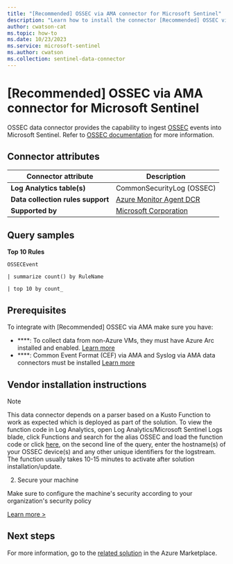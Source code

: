 ```yaml
---
title: "[Recommended] OSSEC via AMA connector for Microsoft Sentinel"
description: "Learn how to install the connector [Recommended] OSSEC via AMA to connect your data source to Microsoft Sentinel."
author: cwatson-cat
ms.topic: how-to
ms.date: 10/23/2023
ms.service: microsoft-sentinel
ms.author: cwatson
ms.collection: sentinel-data-connector
---
```


# [Recommended] OSSEC via AMA connector for Microsoft Sentinel

OSSEC data connector provides the capability to ingest [OSSEC](https://www.ossec.net/) events into Microsoft Sentinel. Refer to [OSSEC documentation](https://www.ossec.net/docs) for more information.

## Connector attributes

| Connector attribute | Description |
| --- | --- |
| **Log Analytics table(s)** | CommonSecurityLog (OSSEC)<br/> |
| **Data collection rules support** | [Azure Monitor Agent DCR](/azure/azure-monitor/agents/data-collection-rule-azure-monitor-agent) |
| **Supported by** | [Microsoft Corporation](https://support.microsoft.com/) |

## Query samples

**Top 10 Rules**
   ```kusto
OSSECEvent
 
   | summarize count() by RuleName
 
   | top 10 by count_
   ```



## Prerequisites

To integrate with [Recommended] OSSEC via AMA make sure you have: 

- ****: To collect data from non-Azure VMs, they must have Azure Arc installed and enabled. [Learn more](/azure/azure-monitor/agents/azure-monitor-agent-install?tabs=ARMAgentPowerShell,PowerShellWindows,PowerShellWindowsArc,CLIWindows,CLIWindowsArc)
- ****: Common Event Format (CEF) via AMA and Syslog via AMA data connectors must be installed [Learn more](/azure/sentinel/connect-cef-ama#open-the-connector-page-and-create-the-dcr)


## Vendor installation instructions


> [!NOTE]
   >  This data connector depends on a parser based on a Kusto Function to work as expected which is deployed as part of the solution. To view the function code in Log Analytics, open Log Analytics/Microsoft Sentinel Logs blade, click Functions and search for the alias OSSEC and load the function code or click [here](https://aka.ms/sentinel-OSSECEvent-parser), on the second line of the query, enter the hostname(s) of your OSSEC device(s) and any other unique identifiers for the logstream. The function usually takes 10-15 minutes to activate after solution installation/update.


2. Secure your machine 

Make sure to configure the machine's security according to your organization's security policy


[Learn more >](https://aka.ms/SecureCEF)



## Next steps

For more information, go to the [related solution](https://azuremarketplace.microsoft.com/en-us/marketplace/apps/azuresentinel.azure-sentinel-solution-ossec?tab=Overview) in the Azure Marketplace.
